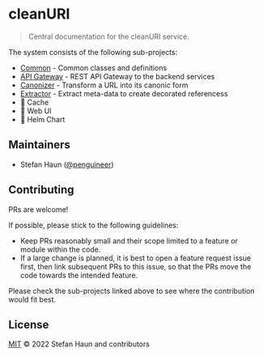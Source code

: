 # cleanURI

> Central documentation for the cleanURI service.

The system consists of the following sub-projects:
* [Common](https://github.com/penguineer/cleanURI-common) - Common classes and definitions
* [API Gateway](https://github.com/penguineer/cleanURI-apigateway) - REST API Gateway to the backend services
* [Canonizer](https://github.com/penguineer/cleanURI-canonizer) - Transform a URL into its canonic form
* [Extractor](https://github.com/penguineer/cleanURI-extractor) - Extract meta-data to create decorated referencess
* :construction: Cache
* :construction: Web UI
* :construction: Helm Chart


## Maintainers

* Stefan Haun ([@penguineer](https://github.com/penguineer))


## Contributing

PRs are welcome!

If possible, please stick to the following guidelines:

* Keep PRs reasonably small and their scope limited to a feature or module within the code.
* If a large change is planned, it is best to open a feature request issue first, then link subsequent PRs to this issue, so that the PRs move the code towards the intended feature.

Please check the sub-projects linked above to see where the contribution would fit best.


## License

[MIT](LICENSE.txt) © 2022 Stefan Haun and contributors
